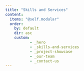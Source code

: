 ```yaml
---
title: "Skills and Services"
content:
  items: "@self.modular"
  order:
    by: default
    dir: asc
    custom:
           - _hero
           - _skills-and-services
           - _project-showcase
           - _our-team
           - _contact-us
---
```

